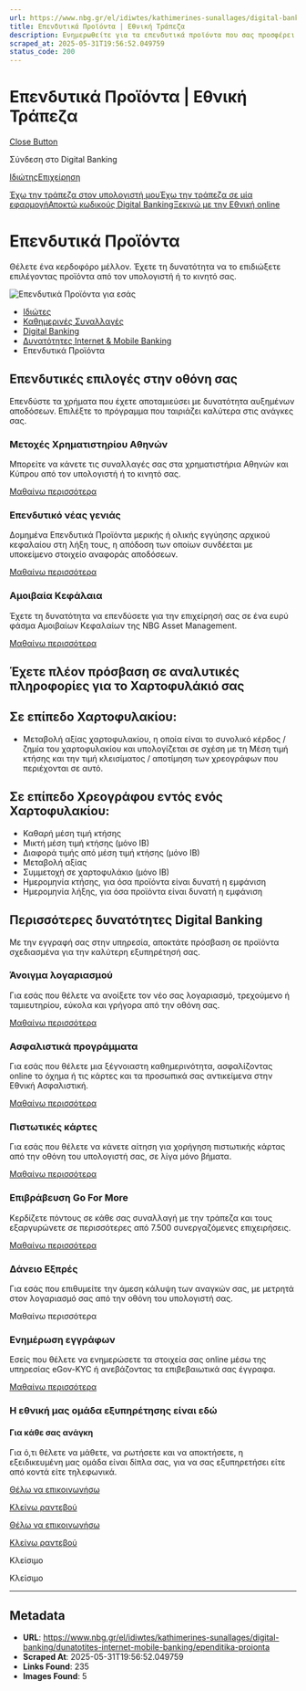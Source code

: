 ```yaml
---
url: https://www.nbg.gr/el/idiwtes/kathimerines-sunallages/digital-banking/dunatotites-internet-mobile-banking/ependitika-proionta
title: Επενδυτικά Προϊόντα | Εθνική Τράπεζα
description: Ενημερωθείτε για τα επενδυτικά προϊόντα που σας προσφέρει η Εθνική Τράπεζα. Μπείτε στο site για περισσότερες πληροφορίες!
scraped_at: 2025-05-31T19:56:52.049759
status_code: 200
---
```


# Επενδυτικά Προϊόντα | Εθνική Τράπεζα

[Close Button](#)

Σύνδεση στο Digital Banking

[Ιδιώτης](https://ibank.nbg.gr/web/?loginType=retail)[Επιχείρηση](https://ibank.nbg.gr/web/?loginType=corporate)

[Έχω την τράπεζα στον υπολογιστή μου](/el/idiwtes/kathimerines-sunallages/digital-banking/internet-banking)[Έχω την τράπεζα σε μία εφαρμογή](/el/idiwtes/kathimerines-sunallages/digital-banking/mobile-banking)[Αποκτώ κωδικούς Digital Banking](/el/idiwtes/kathimerines-sunallages/digital-banking/dunatotites-internet-mobile-banking/ekdosi-kwdikwn-digital-banking)[Ξεκινώ με την Εθνική online](/el/idiwtes/kathimerines-sunallages/digital-banking/ksekiniste-me-thn-ethniki-online)

# Επενδυτικά Προϊόντα

Θέλετε ένα κερδοφόρο μέλλον. Έχετε τη δυνατότητα να το επιδιώξετε επιλέγοντας προϊόντα από τον υπολογιστή ή το κινητό σας. 

![Επενδυτικά Προϊόντα για εσάς](https://www.nbg.gr/-/jssmedia/Images/idiwtes/kathimerines-sunallages/digital-banking/dunatotites-internet-mobile-banking/NBG-laptop-and-hand-800x800-dynatothtes-internet-mobile-GR-rev.png?h=800&iar=0&w=800&rev=d1e7bee8bfe74a759271a6540529e4ed&hash=0DB98DE606F634ADB74DC868FE0489DF)

  * [Ιδιώτες](/el/idiwtes)
  * [Καθημερινές Συναλλαγές](/el/idiwtes/kathimerines-sunallages)
  * [Digital Banking](/el/idiwtes/kathimerines-sunallages/digital-banking)
  * [Δυνατότητες Internet & Mobile Banking](/el/idiwtes/kathimerines-sunallages/digital-banking/dunatotites-internet-mobile-banking)
  * Επενδυτικά Προϊόντα 

## Επενδυτικές επιλογές στην οθόνη σας

Επενδύστε τα χρήματα που έχετε αποταμιεύσει με δυνατότητα αυξημένων αποδόσεων. Επιλέξτε το πρόγραμμα που ταιριάζει καλύτερα στις ανάγκες σας. 

### Μετοχές Χρηματιστηρίου Αθηνών 

Μπορείτε να κάνετε τις συναλλαγές σας στα χρηματιστήρια Αθηνών και Κύπρου από τον υπολογιστή ή το κινητό σας.

[ Μαθαίνω περισσότερα ](/el/idiwtes/kathimerines-sunallages/digital-banking/dunatotites-internet-mobile-banking/sunallages-me-metoxes-online)

### Επενδυτικό νέας γενιάς

Δομημένα Επενδυτικά Προϊόντα μερικής ή ολικής εγγύησης αρχικού κεφαλαίου στη λήξη τους, η απόδοση των οποίων συνδέεται με υποκείμενο στοιχείο αναφοράς αποδόσεων.

[ Μαθαίνω περισσότερα ](/el/idiwtes/apotamieusi-ependuseis/ependutika-programmata/ependuseis/ependitiko-neas-genias)

### Αμοιβαία Κεφάλαια

Έχετε τη δυνατότητα να επενδύσετε για την επιχείρησή σας σε ένα ευρύ φάσμα Αμοιβαίων Κεφαλαίων της NBG Asset Management.

[ Μαθαίνω περισσότερα ](/el/idiwtes/kathimerines-sunallages/digital-banking/dunatotites-internet-mobile-banking/ependusi-se-amoivaia-kefalaia)

## Έχετε πλέον πρόσβαση σε αναλυτικές πληροφορίες για το Χαρτοφυλάκιό σας

## Σε επίπεδο Χαρτοφυλακίου:

  * Μεταβολή αξίας χαρτοφυλακίου, η οποία είναι το συνολικό κέρδος / ζημία του χαρτοφυλακίου και υπολογίζεται σε σχέση με τη Μέση τιμή κτήσης και την τιμή κλεισίματος / αποτίμηση των χρεογράφων που περιέχονται σε αυτό.

## Σε επίπεδο Χρεογράφου εντός ενός Χαρτοφυλακίου:

  * Καθαρή μέση τιμή κτήσης
  * Μικτή μέση τιμή κτήσης (μόνο ΙΒ)
  * Διαφορά τιμής από μέση τιμή κτήσης (μόνο ΙΒ)
  * Μεταβολή αξίας
  * Συμμετοχή σε χαρτοφυλάκιο (μόνο ΙΒ)
  * Ημερομηνία κτήσης, για όσα προϊόντα είναι δυνατή η εμφάνιση
  * Ημερομηνία λήξης, για όσα προϊόντα είναι δυνατή η εμφάνιση

## Περισσότερες δυνατότητες Digital Banking

Με την εγγραφή σας στην υπηρεσία, αποκτάτε πρόσβαση σε προϊόντα σχεδιασμένα για την καλύτερη εξυπηρέτησή σας. 

### Άνοιγμα λογαριασμού 

Για εσάς που θέλετε να ανοίξετε τον νέο σας λογαριασμό, τρεχούμενο ή ταμιευτηρίου, εύκολα και γρήγορα από την οθόνη σας. 

[Μαθαίνω περισσότερα](/el/idiwtes/kathimerines-sunallages/digital-banking/dunatotites-internet-mobile-banking/anoigma-neou-logariasmou "Μαθαίνω περισσότερα")

### Ασφαλιστικά προγράμματα

Για εσάς που θέλετε μια ξέγνοιαστη καθημερινότητα, ασφαλίζοντας online το όχημα ή τις κάρτες και τα προσωπικά σας αντικείμενα στην Εθνική Ασφαλιστική. 

[Μαθαίνω περισσότερα](/el/idiwtes/asfalistika-programmata "Μαθαίνω περισσότερα")

### Πιστωτικές κάρτες

Για εσάς που θέλετε να κάνετε αίτηση για χορήγηση πιστωτικής κάρτας από την οθόνη του υπολογιστή σας, σε λίγα μόνο βήματα.

[Μαθαίνω περισσότερα](/el/idiwtes/kathimerines-sunallages/digital-banking/dunatotites-internet-mobile-banking/pistwtiki-karta-online "Μαθαίνω περισσότερα")

### Επιβράβευση Go For More

Κερδίζετε πόντους σε κάθε σας συναλλαγή με την τράπεζα και τους εξαργυρώνετε σε περισσότερες από 7.500 συνεργαζόμενες επιχειρήσεις. 

[Μαθαίνω περισσότερα](/el/go4more "Μαθαίνω περισσότερα")

### Δάνειο Εξπρές

Για εσάς που επιθυμείτε την άμεση κάλυψη των αναγκών σας, με μετρητά στον λογαριασμό σας από την οθόνη του υπολογιστή σας. 

Μαθαίνω περισσότερα

### Ενημέρωση εγγράφων

Εσείς που θέλετε να ενημερώσετε τα στοιχεία σας online μέσω της υπηρεσίας eGov-KYC ή ανεβάζοντας τα επιβεβαιωτικά σας έγγραφα. 

[Μαθαίνω περισσότερα](/el/idiwtes/kathimerines-sunallages/digital-banking/dunatotites-internet-mobile-banking/epikairopoiisi-stoixeiwn-sthn-ethniki-trapeza-meso-digital-banking "Μαθαίνω περισσότερα")

### Η εθνική μας ομάδα εξυπηρέτησης είναι εδώ

#### Για κάθε σας ανάγκη

Για ό,τι θέλετε να μάθετε, να ρωτήσετε και να αποκτήσετε, η εξειδικευμένη μας ομάδα είναι δίπλα σας, για να σας εξυπηρετήσει είτε από κοντά είτε τηλεφωνικά.

[Θέλω να επικοινωνήσω](/el/footer/epikoinwnia)

[ Κλείνω ραντεβού ](#)

[Θέλω να επικοινωνήσω](/el/footer/epikoinwnia)

[ Κλείνω ραντεβού ](#)

Κλείσιμο

Κλείσιμο

---

## Metadata

- **URL**: https://www.nbg.gr/el/idiwtes/kathimerines-sunallages/digital-banking/dunatotites-internet-mobile-banking/ependitika-proionta
- **Scraped At**: 2025-05-31T19:56:52.049759
- **Links Found**: 235
- **Images Found**: 5
